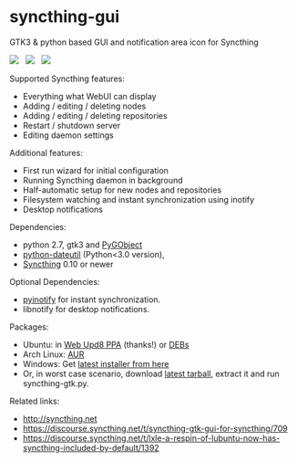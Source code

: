 syncthing-gui
=============

GTK3 &amp; python based GUI and notification area icon for Syncthing

<a href="http://i.imgur.com/eX250tQ.png"><img src="http://i.imgur.com/N36wmBM.png"></a> &nbsp; <a href="http://i.imgur.com/RTRgRdC.png"><img src="http://i.imgur.com/43mmnC7.png"></a> &nbsp; <a href="http://i.imgur.com/OZ4xEeH.jpg"><img src="http://i.imgur.com/KDBYekd.png"></a>

Supported Syncthing features:
- Everything what WebUI can display
- Adding / editing / deleting nodes
- Adding / editing / deleting repositories
- Restart / shutdown server
- Editing daemon settings

Additional features:
- First run wizard for initial configuration
- Running Syncthing daemon in background
- Half-automatic setup for new nodes and repositories
- Filesystem watching and instant synchronization using inotify
- Desktop notifications

Dependencies:  
- python 2.7, gtk3 and <a href=https://live.gnome.org/PyGObject>PyGObject</a>
- <a href="http://labix.org/python-dateutil">python-dateutil</a> (Python&lt;3.0 version),
- <a href="http://syncthing.net">Syncthing</a> 0.10 or newer

Optional Dependencies:  
- <a href="https://github.com/seb-m/pyinotify/wiki">pyinotify</a> for instant synchronization.
- libnotify for desktop notifications.

Packages:
- Ubuntu: in <a href="https://launchpad.net/~nilarimogard/+archive/ubuntu/webupd8/">Web Upd8 PPA</a> (thanks!) or <a href="http://ppa.launchpad.net/nilarimogard/webupd8/ubuntu/pool/main/s/syncthing-gtk/">DEBs</a>
- Arch Linux: <a href="https://aur.archlinux.org/packages/syncthing-gtk/">AUR</a>
- Windows: Get <a href="https://github.com/kozec/syncthing-gui/releases/latest">latest installer from here</a>
- Or, in worst case scenario, download <a href="https://github.com/kozec/syncthing-gui/releases/latest">latest tarball</a>, extract it and run syncthing-gtk.py.

Related links:
- http://syncthing.net
- https://discourse.syncthing.net/t/syncthing-gtk-gui-for-syncthing/709
- https://discourse.syncthing.net/t/lxle-a-respin-of-lubuntu-now-has-syncthing-included-by-default/1392
